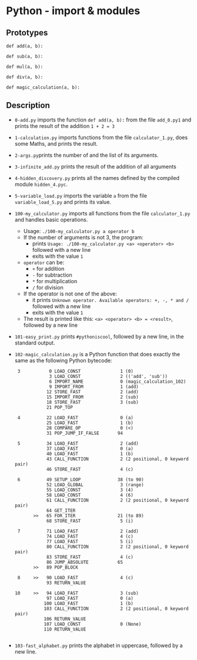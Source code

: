# Python - import & modules

## Prototypes
`def add(a, b):`

`def sub(a, b):`

`def mul(a, b):`

`def div(a, b):`

`def magic_calculation(a, b):`

## Description
* `0-add.py` imports the function `def add(a, b):` from the file `add_0.py1` and prints the result of the addition `1 + 2 = 3`
* `1-calculation.py`  imports functions from the file `calculator_1.py`, does some Maths, and prints the result.
* `2-args.py`prints the number of and the list of its arguments.
* `3-infinite_add.py` prints the result of the addition of all arguments
* `4-hidden_discovery.py` prints all the names defined by the compiled module `hidden_4.pyc`.
* `5-variable_load.py` imports the variable `a` from the file `variable_load_5.py` and prints its value.
* `100-my_calculator.py`  imports all functions from the file `calculator_1.py` and handles basic operations.
  * Usage: `./100-my_calculator.py a operator b`
  * If the number of arguments is not 3, the program:
    * prints `Usage: ./100-my_calculator.py <a> <operator> <b>` followed with a new line
    * exits with the value `1`
  * `operator` can be:
    * `+` for addition
    * `-` for subtraction
    * `*` for multiplication
    * `/` for division
  * If the operator is not one of the above:
    * it prints `Unknown operator. Available operators: +, -, * and /` followed with a new line
    * exits with the value `1`
  * The result is printed like this: `<a> <operator> <b> = <result>`, followed by a new line

* `101-easy_print.py` prints `#pythoniscool`, followed by a new line, in the standard output.
* `102-magic_calculation.py` is a Python function that does exactly the same as the following Python bytecode:
  ```
   3           0 LOAD_CONST               1 (0)
               3 LOAD_CONST               2 (('add', 'sub'))
               6 IMPORT_NAME              0 (magic_calculation_102)
               9 IMPORT_FROM              1 (add)
              12 STORE_FAST               2 (add)
              15 IMPORT_FROM              2 (sub)
              18 STORE_FAST               3 (sub)
              21 POP_TOP

   4          22 LOAD_FAST                0 (a)
              25 LOAD_FAST                1 (b)
              28 COMPARE_OP               0 (<)
              31 POP_JUMP_IF_FALSE       94

   5          34 LOAD_FAST                2 (add)
              37 LOAD_FAST                0 (a)
              40 LOAD_FAST                1 (b)
              43 CALL_FUNCTION            2 (2 positional, 0 keyword pair)
              46 STORE_FAST               4 (c)

   6          49 SETUP_LOOP              38 (to 90)
              52 LOAD_GLOBAL              3 (range)
              55 LOAD_CONST               3 (4)
              58 LOAD_CONST               4 (6)
              61 CALL_FUNCTION            2 (2 positional, 0 keyword pair)
              64 GET_ITER
         >>   65 FOR_ITER                21 (to 89)
              68 STORE_FAST               5 (i)

   7          71 LOAD_FAST                2 (add)
              74 LOAD_FAST                4 (c)
              77 LOAD_FAST                5 (i)
              80 CALL_FUNCTION            2 (2 positional, 0 keyword pair)
              83 STORE_FAST               4 (c)
              86 JUMP_ABSOLUTE           65
         >>   89 POP_BLOCK

   8     >>   90 LOAD_FAST                4 (c)
              93 RETURN_VALUE
 
  10     >>   94 LOAD_FAST                3 (sub)
              97 LOAD_FAST                0 (a)
             100 LOAD_FAST                1 (b)
             103 CALL_FUNCTION            2 (2 positional, 0 keyword pair)
             106 RETURN_VALUE
             107 LOAD_CONST               0 (None)
             110 RETURN_VALUE
  

* `103-fast_alphabet.py` prints the alphabet in uppercase, followed by a new line.
